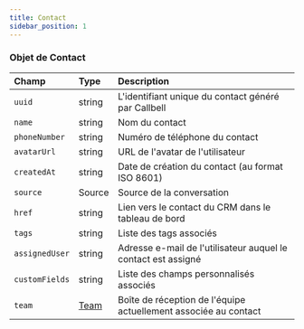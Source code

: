```yaml
---
title: Contact
sidebar_position: 1
---
```


### Objet de Contact

| Champ          | Type              | Description                                                    |
| :------------- | :---------------- | :------------------------------------------------------------- |
| `uuid`         | string            | L'identifiant unique du contact généré par Callbell             |
| `name`         | string            | Nom du contact                                                 |
| `phoneNumber`  | string            | Numéro de téléphone du contact                                 |
| `avatarUrl`    | string            | URL de l'avatar de l'utilisateur                               |
| `createdAt`    | string            | Date de création du contact (au format ISO 8601)                |
| `source`       | Source            | Source de la conversation                                      |
| `href`         | string            | Lien vers le contact du CRM dans le tableau de bord             |
| `tags`         | string            | Liste des tags associés                                        |
| `assignedUser` | string            | Adresse e-mail de l'utilisateur auquel le contact est assigné   |
| `customFields` | string            | Liste des champs personnalisés associés                         |
| `team`         | [Team](./team.md) | Boîte de réception de l'équipe actuellement associée au contact |